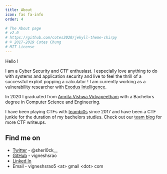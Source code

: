 ```yaml
---
title: About
icon: fas fa-info
order: 4

# The About page
# v2.0
# https://github.com/cotes2020/jekyll-theme-chirpy
# © 2017-2019 Cotes Chung
# MIT License
---
```


Hello !

I am a Cyber Security and CTF enthusiast. I especially love anything to do with
systems and application security and live to feel the thrill of a successful
exploit popping a calculator ! I am currently working as a vulnerability researcher
with [Exodus Intelligence](https://www.exodusintel.com/).

In 2020 I graduated from [Amrita Vishwa Vidyapeetham](https://www.amrita.edu/) with a Bachelors degree in
Computer Science and Engineering.

I have been playing CTFs with [teambi0s](https://bi0s.in/) since 2017 and have been a CTF junkie for
the duration of my bachelors studies. Check out our [team blog](https://blog.bi0s.in/) for more CTF writeups.

## Find me on

* [Twitter](https://twitter.com/sherl0ck__) - @sherl0ck__ 
* [GitHub](https://github.com/vigneshsrao) - vigneshsrao
* [Linked In](www.linkedin.com/in/vigneshsrao)
* Email - vigneshsrao5 \<at\> gmail \<dot\> com


